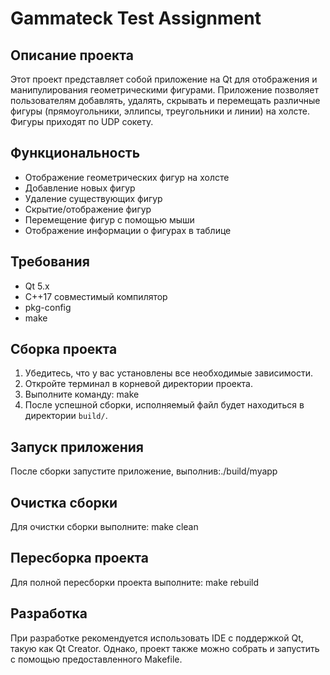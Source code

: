 # Gammateck Test Assignment

## Описание проекта

Этот проект представляет собой приложение на Qt для отображения и манипулирования геометрическими фигурами. Приложение позволяет пользователям добавлять, удалять, скрывать и перемещать различные фигуры (прямоугольники, эллипсы, треугольники и линии) на холсте. Фигуры приходят по UDP сокету.

## Функциональность

- Отображение геометрических фигур на холсте
- Добавление новых фигур
- Удаление существующих фигур
- Скрытие/отображение фигур
- Перемещение фигур с помощью мыши
- Отображение информации о фигурах в таблице

## Требования

- Qt 5.x
- C++17 совместимый компилятор
- pkg-config
- make

## Сборка проекта

1. Убедитесь, что у вас установлены все необходимые зависимости.
2. Откройте терминал в корневой директории проекта.
3. Выполните команду: make
4. После успешной сборки, исполняемый файл будет находиться в директории `build/`.

## Запуск приложения

После сборки запустите приложение, выполнив:./build/myapp

## Очистка сборки

Для очистки сборки выполните:
make clean

## Пересборка проекта

Для полной пересборки проекта выполните:
make rebuild

## Разработка

При разработке рекомендуется использовать IDE с поддержкой Qt, такую как Qt Creator. Однако, проект также можно собрать и запустить с помощью предоставленного Makefile.
